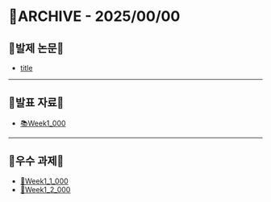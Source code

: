 # 📁ARCHIVE - 2025/00/00

## 💚발제 논문💚  
- [title](url)
---

## 💚발표 자료💚
- [📚Week1_000](url)
---

## 💚우수 과제💚
- [🌟Week1_1_000](url)
- [🌟Week1_2_000](url)
